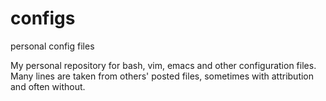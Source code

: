 # configs
personal config files

My personal repository for bash, vim, emacs and other configuration files.
Many lines are taken from others' posted files, sometimes with attribution and often without.

